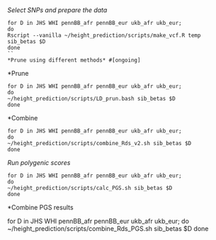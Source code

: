 ####
*Select SNPs and prepare the data*
```
for D in JHS WHI pennBB_afr pennBB_eur ukb_afr ukb_eur;
do
Rscript --vanilla ~/height_prediction/scripts/make_vcf.R temp sib_betas $D
done
``
*Prune using different methods* #[ongoing]
```
*Prune

```
for D in JHS WHI pennBB_afr pennBB_eur ukb_afr ukb_eur;
do
~/height_prediction/scripts/LD_prun.bash sib_betas $D
done
```

*Combine
```
for D in JHS WHI pennBB_afr pennBB_eur ukb_afr ukb_eur;
do
~/height_prediction/scripts/combine_Rds_v2.sh sib_betas $D
done
```

*Run polygenic scores*

```
for D in JHS WHI pennBB_afr pennBB_eur ukb_afr ukb_eur;
do
~/height_prediction/scripts/calc_PGS.sh sib_betas $D
done
```

*Combine PGS results

for D in JHS WHI pennBB_afr pennBB_eur ukb_afr ukb_eur;
do
~/height_prediction/scripts/combine_Rds_PGS.sh sib_betas $D
done
```
